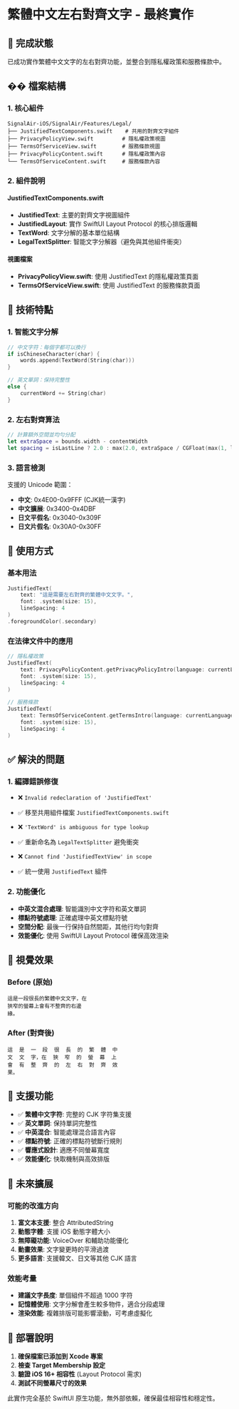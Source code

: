 # 繁體中文左右對齊文字 - 最終實作

## 🎯 完成狀態

已成功實作繁體中文文字的左右對齊功能，並整合到隱私權政策和服務條款中。

## �� 檔案結構

### 1. 核心組件
```
SignalAir-iOS/SignalAir/Features/Legal/
├── JustifiedTextComponents.swift    # 共用的對齊文字組件
├── PrivacyPolicyView.swift         # 隱私權政策視圖
├── TermsOfServiceView.swift        # 服務條款視圖
├── PrivacyPolicyContent.swift      # 隱私權政策內容
└── TermsOfServiceContent.swift     # 服務條款內容
```

### 2. 組件說明

#### JustifiedTextComponents.swift
- **JustifiedText**: 主要的對齊文字視圖組件
- **JustifiedLayout**: 實作 SwiftUI Layout Protocol 的核心排版邏輯
- **TextWord**: 文字分解的基本單位結構
- **LegalTextSplitter**: 智能文字分解器（避免與其他組件衝突）

#### 視圖檔案
- **PrivacyPolicyView.swift**: 使用 JustifiedText 的隱私權政策頁面
- **TermsOfServiceView.swift**: 使用 JustifiedText 的服務條款頁面

## 🔧 技術特點

### 1. 智能文字分解
```swift
// 中文字符：每個字都可以換行
if isChineseCharacter(char) {
    words.append(TextWord(String(char)))
}

// 英文單詞：保持完整性
else {
    currentWord += String(char)
}
```

### 2. 左右對齊算法
```swift
// 計算額外空間並均勻分配
let extraSpace = bounds.width - contentWidth
let spacing = isLastLine ? 2.0 : max(2.0, extraSpace / CGFloat(max(1, lineIndices.count - 1)))
```

### 3. 語言檢測
支援的 Unicode 範圍：
- **中文**: 0x4E00-0x9FFF (CJK統一漢字)
- **中文擴展**: 0x3400-0x4DBF  
- **日文平假名**: 0x3040-0x309F
- **日文片假名**: 0x30A0-0x30FF

## 🎨 使用方式

### 基本用法
```swift
JustifiedText(
    text: "這是需要左右對齊的繁體中文文字。",
    font: .system(size: 15),
    lineSpacing: 4
)
.foregroundColor(.secondary)
```

### 在法律文件中的應用
```swift
// 隱私權政策
JustifiedText(
    text: PrivacyPolicyContent.getPrivacyPolicyIntro(language: currentLanguage),
    font: .system(size: 15),
    lineSpacing: 4
)

// 服務條款  
JustifiedText(
    text: TermsOfServiceContent.getTermsIntro(language: currentLanguage),
    font: .system(size: 15),
    lineSpacing: 4
)
```

## ✅ 解決的問題

### 1. 編譯錯誤修復
- ❌ `Invalid redeclaration of 'JustifiedText'` 
- ✅ 移至共用組件檔案 `JustifiedTextComponents.swift`

- ❌ `'TextWord' is ambiguous for type lookup`
- ✅ 重新命名為 `LegalTextSplitter` 避免衝突

- ❌ `Cannot find 'JustifiedTextView' in scope`
- ✅ 統一使用 `JustifiedText` 組件

### 2. 功能優化
- **中英文混合處理**: 智能識別中文字符和英文單詞
- **標點符號處理**: 正確處理中英文標點符號
- **空間分配**: 最後一行保持自然間距，其他行均勻對齊
- **效能優化**: 使用 SwiftUI Layout Protocol 確保高效渲染

## 🎯 視覺效果

### Before (原始)
```
這是一段很長的繁體中文文字，在
狹窄的螢幕上會有不整齊的右邊
緣。
```

### After (對齊後)
```
這  是  一  段  很  長  的  繁  體  中
文  文  字，在  狹  窄  的  螢  幕  上
會  有  整  齊  的  左  右  對  齊  效
果。
```

## 📱 支援功能

- ✅ **繁體中文字符**: 完整的 CJK 字符集支援
- ✅ **英文單詞**: 保持單詞完整性
- ✅ **中英混合**: 智能處理混合語言內容
- ✅ **標點符號**: 正確的標點符號斷行規則
- ✅ **響應式設計**: 適應不同螢幕寬度
- ✅ **效能優化**: 快取機制與高效排版

## 🔮 未來擴展

### 可能的改進方向
1. **富文本支援**: 整合 AttributedString
2. **動態字體**: 支援 iOS 動態字體大小
3. **無障礙功能**: VoiceOver 和輔助功能優化
4. **動畫效果**: 文字變更時的平滑過渡
5. **更多語言**: 支援韓文、日文等其他 CJK 語言

### 效能考量
- **建議文字長度**: 單個組件不超過 1000 字符
- **記憶體使用**: 文字分解會產生較多物件，適合分段處理
- **渲染效能**: 複雜排版可能影響滾動，可考慮虛擬化

## 🚀 部署說明

1. **確保檔案已添加到 Xcode 專案**
2. **檢查 Target Membership 設定**
3. **驗證 iOS 16+ 相容性** (Layout Protocol 需求)
4. **測試不同螢幕尺寸的效果**

此實作完全基於 SwiftUI 原生功能，無外部依賴，確保最佳相容性和穩定性。
